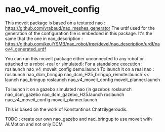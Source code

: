 nao_v4_moveit_config
====================

This moveit package is based on a textured nao :
https://github.com/vrabaud/nao_meshes_generator
The urdf used for the generation of the configuration file is embedded in this package. It's the same that the one in nao_description : https://github.com/keulYSMB/nao_robot/tree/devel/nao_description/urdf/naov4_generated_urdf


You can run this moveit package either unconnected to any robot or attached to a robot -real or simulated):
For a standalone execution :
roslaunch nao_v4_moveit_config demo.launch
To launch it on a real nao : 
roslaunch nao_dcm_bringup nao_dcm_H25_bringup_remote.launch << launch nao_bringup
roslaunch nao_v4_moveit_config moveit_planner.launch

To launch it on a gazebo simulated nao (in gazebo):
roslaunch nao_dcm_gazebo nao_dcm_gazebo_H25.launch
roslaunch nao_v4_moveit_config moveit_planner.launch

This is based on the work of Konstantinos Chatzilygeroudis.

TODO : create our own nao_gazebo and nao_bringup to use moveit with ALMotion and not only DCM

